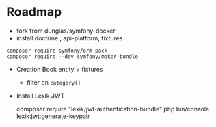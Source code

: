 # Roadmap

- fork from dunglas/symfony-docker
- install doctrine , api-platform, fixtures

```shell
composer require symfony/orm-pack
composer require --dev symfony/maker-bundle
```    

- Creation Book entity + fixtures 

  - filter on `category[]`

- Install Lexik JWT


    composer require "lexik/jwt-authentication-bundle"
    php bin/console lexik:jwt:generate-keypair
